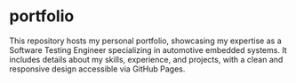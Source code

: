 # portfolio
This repository hosts my personal portfolio, showcasing my expertise as a Software Testing Engineer specializing in automotive embedded systems. 
It includes details about my skills, experience, and projects, with a clean and responsive design accessible via GitHub Pages.
